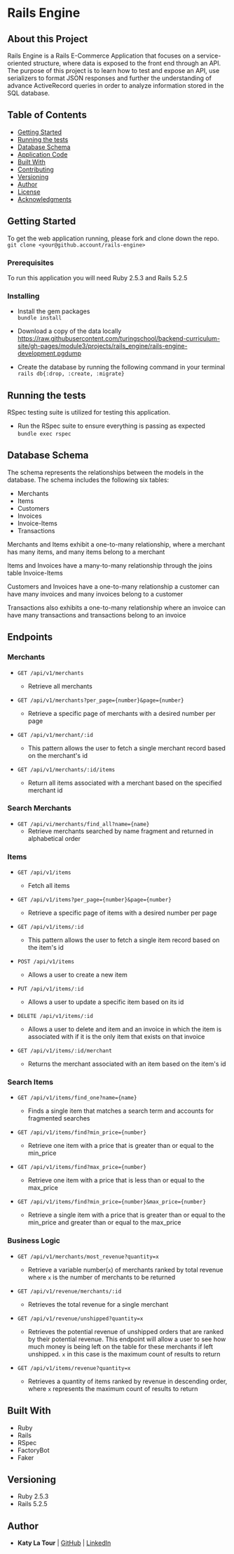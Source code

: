 # Rails Engine

## About this Project
Rails Engine is a Rails E-Commerce Application that focuses on a service-oriented structure, where data is exposed to the front end through an API. The purpose of this project is to learn how to test and expose an API, use serializers to format JSON responses and further the understanding of advance ActiveRecord queries in order to analyze information stored in the SQL database.  

## Table of Contents

  - [Getting Started](#getting-started)
  - [Running the tests](#running-the-tests)
  - [Database Schema](#database-schema)
  - [Application Code](#application-code)
  - [Built With](#built-with)
  - [Contributing](#contributing)
  - [Versioning](#versioning)
  - [Author](#author)
  - [License](#license)
  - [Acknowledgments](#acknowledgments)

## Getting Started

To get the web application running, please fork and clone down the repo.
`git clone <your@github.account/rails-engine>`

### Prerequisites

To run this application you will need Ruby 2.5.3 and Rails 5.2.5

### Installing

- Install the gem packages  
`bundle install`

- Download a copy of the data locally
 https://raw.githubusercontent.com/turingschool/backend-curriculum-site/gh-pages/module3/projects/rails_engine/rails-engine-development.pgdump

- Create the database by running the following command in your terminal
`rails db{:drop, :create, :migrate}`

## Running the tests
RSpec testing suite is utilized for testing this application.
- Run the RSpec suite to ensure everything is passing as expected  
`bundle exec rspec`

## Database Schema
The schema represents the relationships between the models in the database. The schema includes the following six tables:
  - Merchants
  - Items
  - Customers
  - Invoices
  - Invoice-Items
  - Transactions

Merchants and Items exhibit a one-to-many relationship, where a merchant has many items, and many items belong to a merchant

Items and Invoices have a many-to-many relationship through the joins table Invoice-Items

Customers and Invoices have a one-to-many relationship a customer can have many invoices and many invoices belong to a customer

Transactions also exhibits a one-to-many relationship where an invoice can have many transactions and transactions belong to an invoice

## Endpoints
### Merchants
- `GET /api/v1/merchants`
  - Retrieve all merchants

- `GET /api/v1/merchants?per_page={number}&page={number}`
  - Retrieve a specific page of merchants with a desired number per page

- `GET /api/v1/merchant/:id`
  - This pattern allows the user to fetch a single merchant record based on the merchant's id

- `GET /api/v1/merchants/:id/items`
  - Return all items associated with a merchant based on the specified merchant id

### Search Merchants
- `GET /api/vi/merchants/find_all?name={name}`
  - Retrieve merchants searched by name fragment and returned in alphabetical order

### Items
- `GET /api/v1/items`
  - Fetch all items

- `GET /api/v1/items?per_page={number}&page={number}`
  - Retrieve a specific page of items with a desired number per page

- `GET /api/v1/items/:id`
  - This pattern allows the user to fetch a single item record based on the item's id

- `POST /api/v1/items`
  - Allows a user to create a new item

- `PUT /api/v1/items/:id`
  - Allows a user to update a specific item based on its id

- `DELETE /api/v1/items/:id`
  - Allows a user to delete and item and an invoice in which the item is associated with if it is the only item that exists on that invoice

- `GET /api/v1/items/:id/merchant`
  - Returns the merchant associated with an item based on the item's id

### Search Items
- `GET /api/v1/items/find_one?name={name}`
  - Finds a single item that matches a search term and accounts for fragmented searches

- `GET /api/v1/items/find?min_price={number}`
  - Retrieve one item with a price that is greater than or equal to the min_price

- `GET /api/v1/items/find?max_price={number}`
  - Retrieve one item with a price that is less than or equal to the max_price

- `GET /api/v1/items/find?min_price={number}&max_price={number}`
  - Retrieve a single item with a price that is greater than or equal to the min_price and greater than or equal to the max_price

### Business Logic
- `GET /api/v1/merchants/most_revenue?quantity=x`
  - Retrieve a variable number(`x`) of merchants ranked by total revenue where `x` is the number of merchants to be returned

- `GET /api/v1/revenue/merchants/:id`
  - Retrieves the total revenue for a single merchant

- `GET /api/v1/revenue/unshipped?quantity=x`
  - Retrieves the potential revenue of unshipped orders that are ranked by their potential revenue. This endpoint will allow a user to see how much money is being left on the table for these merchants if left unshipped. `x` in this case is the maximum count of results to return

- `GET /api/v1/items/revenue?quantity=x`
  - Retrieves a quantity of items ranked by revenue in descending order, where `x` represents the maximum count of results to return

## Built With
- Ruby
- Rails
- RSpec
- FactoryBot
- Faker

## Versioning
- Ruby 2.5.3
- Rails 5.2.5

## Author
- **Katy La Tour**
     | [GitHub](https://github.com/klatour324) |
    [LinkedIn](https://www.linkedin.com/in/klatour324/)
